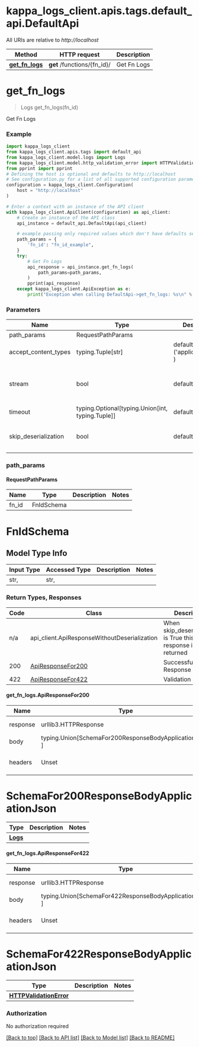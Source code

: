 <a name="__pageTop"></a>
# kappa_logs_client.apis.tags.default_api.DefaultApi

All URIs are relative to *http://localhost*

Method | HTTP request | Description
------------- | ------------- | -------------
[**get_fn_logs**](#get_fn_logs) | **get** /functions/{fn_id}/ | Get Fn Logs

# **get_fn_logs**
<a name="get_fn_logs"></a>
> Logs get_fn_logs(fn_id)

Get Fn Logs

### Example

```python
import kappa_logs_client
from kappa_logs_client.apis.tags import default_api
from kappa_logs_client.model.logs import Logs
from kappa_logs_client.model.http_validation_error import HTTPValidationError
from pprint import pprint
# Defining the host is optional and defaults to http://localhost
# See configuration.py for a list of all supported configuration parameters.
configuration = kappa_logs_client.Configuration(
    host = "http://localhost"
)

# Enter a context with an instance of the API client
with kappa_logs_client.ApiClient(configuration) as api_client:
    # Create an instance of the API class
    api_instance = default_api.DefaultApi(api_client)

    # example passing only required values which don't have defaults set
    path_params = {
        'fn_id': "fn_id_example",
    }
    try:
        # Get Fn Logs
        api_response = api_instance.get_fn_logs(
            path_params=path_params,
        )
        pprint(api_response)
    except kappa_logs_client.ApiException as e:
        print("Exception when calling DefaultApi->get_fn_logs: %s\n" % e)
```
### Parameters

Name | Type | Description  | Notes
------------- | ------------- | ------------- | -------------
path_params | RequestPathParams | |
accept_content_types | typing.Tuple[str] | default is ('application/json', ) | Tells the server the content type(s) that are accepted by the client
stream | bool | default is False | if True then the response.content will be streamed and loaded from a file like object. When downloading a file, set this to True to force the code to deserialize the content to a FileSchema file
timeout | typing.Optional[typing.Union[int, typing.Tuple]] | default is None | the timeout used by the rest client
skip_deserialization | bool | default is False | when True, headers and body will be unset and an instance of api_client.ApiResponseWithoutDeserialization will be returned

### path_params
#### RequestPathParams

Name | Type | Description  | Notes
------------- | ------------- | ------------- | -------------
fn_id | FnIdSchema | | 

# FnIdSchema

## Model Type Info
Input Type | Accessed Type | Description | Notes
------------ | ------------- | ------------- | -------------
str,  | str,  |  | 

### Return Types, Responses

Code | Class | Description
------------- | ------------- | -------------
n/a | api_client.ApiResponseWithoutDeserialization | When skip_deserialization is True this response is returned
200 | [ApiResponseFor200](#get_fn_logs.ApiResponseFor200) | Successful Response
422 | [ApiResponseFor422](#get_fn_logs.ApiResponseFor422) | Validation Error

#### get_fn_logs.ApiResponseFor200
Name | Type | Description  | Notes
------------- | ------------- | ------------- | -------------
response | urllib3.HTTPResponse | Raw response |
body | typing.Union[SchemaFor200ResponseBodyApplicationJson, ] |  |
headers | Unset | headers were not defined |

# SchemaFor200ResponseBodyApplicationJson
Type | Description  | Notes
------------- | ------------- | -------------
[**Logs**](../../models/Logs.md) |  | 


#### get_fn_logs.ApiResponseFor422
Name | Type | Description  | Notes
------------- | ------------- | ------------- | -------------
response | urllib3.HTTPResponse | Raw response |
body | typing.Union[SchemaFor422ResponseBodyApplicationJson, ] |  |
headers | Unset | headers were not defined |

# SchemaFor422ResponseBodyApplicationJson
Type | Description  | Notes
------------- | ------------- | -------------
[**HTTPValidationError**](../../models/HTTPValidationError.md) |  | 


### Authorization

No authorization required

[[Back to top]](#__pageTop) [[Back to API list]](../../../README.md#documentation-for-api-endpoints) [[Back to Model list]](../../../README.md#documentation-for-models) [[Back to README]](../../../README.md)

